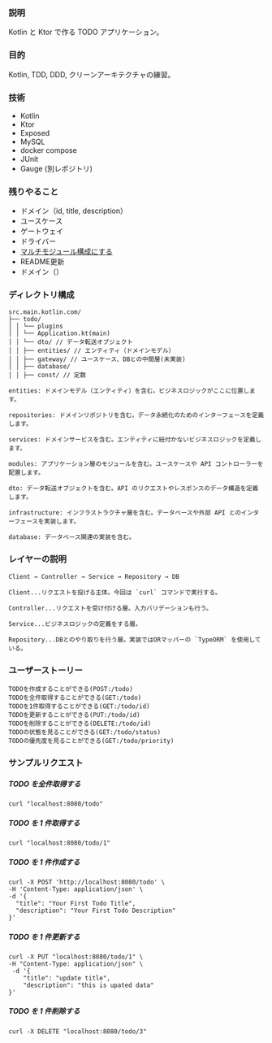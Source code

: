 ### 説明
Kotlin と Ktor で作る TODO アプリケーション。
### 目的
Kotlin, TDD, DDD, クリーンアーキテクチャの練習。
### 技術
- Kotlin
- Ktor
- Exposed
- MySQL
- docker compose
- JUnit
- Gauge (別レポジトリ)

### 残りやること
- ドメイン（id, title, description）
- ユースケース
- ゲートウェイ
- ドライバー
- [マルチモジュール構成にする](https://qiita.com/kasa_le/items/db0d84e3e868ff14bc2b)
- README更新
- ドメイン（）

### ディレクトリ構成
```
src.main.kotlin.com/
├── todo/
│ │ └── plugins
│ │ └── Application.kt(main)
│ │ └── dto/ // データ転送オブジェクト
│ │ ├── entities/ // エンティティ（ドメインモデル）
│ │ ├── gateway/ // ユースケース、DBとの中間層(未実装)
│ │ ├── database/
│ │ ├── const/ // 定数
```

```
entities: ドメインモデル（エンティティ）を含む。ビジネスロジックがここに位置します。

repositories: ドメインリポジトリを含む。データ永続化のためのインターフェースを定義します。

services: ドメインサービスを含む。エンティティに紐付かないビジネスロジックを定義します。

modules: アプリケーション層のモジュールを含む。ユースケースや API コントローラーを配置します。

dto: データ転送オブジェクトを含む。API のリクエストやレスポンスのデータ構造を定義します。

infrastructure: インフラストラクチャ層を含む。データベースや外部 API とのインターフェースを実装します。

database: データベース関連の実装を含む。
```

### レイヤーの説明

```
Client → Controller → Service → Repository → DB

Client...リクエストを投げる主体。今回は `curl` コマンドで実行する。

Controller...リクエストを受け付ける層。入力バリデーションも行う。

Service...ビジネスロジックの定義をする層。

Repository...DBとのやり取りを行う層。実装ではORマッパーの `TypeORM` を使用している。

```

### ユーザーストーリー
```
TODOを作成することができる(POST:/todo)
TODOを全件取得することができる(GET:/todo)
TODOを1件取得することができる(GET:/todo/id)
TODOを更新することができる(PUT:/todo/id)
TODOを削除することができる(DELETE:/todo/id)
TODOの状態を見ることができる(GET:/todo/status)
TODOの優先度を見ることができる(GET:/todo/priority)
```
### サンプルリクエスト

##### TODO を全件取得する
```
curl "localhost:8080/todo"
```
##### TODO を 1 件取得する
```
curl "localhost:8080/todo/1"
```
##### TODO を 1 件作成する
```
curl -X POST 'http://localhost:8080/todo' \
-H 'Content-Type: application/json' \
-d '{
  "title": "Your First Todo Title",
  "description": "Your First Todo Description"
}'
```
##### TODO を 1 件更新する
```
curl -X PUT "localhost:8080/todo/1" \
-H "Content-Type: application/json" \
 -d '{
    "title": "update title",
    "description": "this is upated data"
}'
```
##### TODO を 1 件削除する
```
curl -X DELETE "localhost:8080/todo/3"
```
